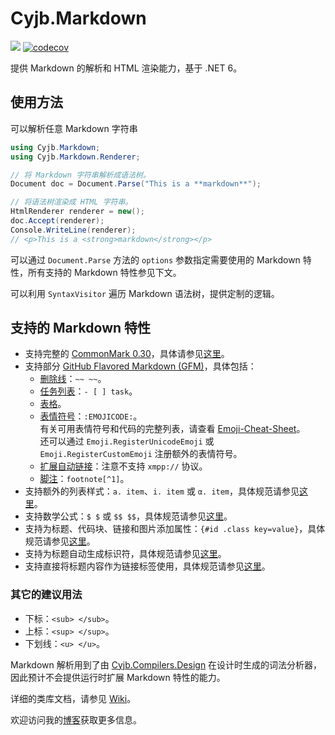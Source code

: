 Cyjb.Markdown
====

[![](https://img.shields.io/nuget/v/Cyjb.Markdown.svg)](https://www.nuget.org/packages/Cyjb.Markdown)
[![codecov](https://codecov.io/gh/CYJB/Cyjb.Markdown/branch/main/graph/badge.svg?token=JT5LPDSPAI)](https://codecov.io/gh/CYJB/Cyjb.Markdown)

提供 Markdown 的解析和 HTML 渲染能力，基于 .NET 6。

## 使用方法

可以解析任意 Markdown 字符串

```C#
using Cyjb.Markdown;
using Cyjb.Markdown.Renderer;

// 将 Markdown 字符串解析成语法树。
Document doc = Document.Parse("This is a **markdown**");

// 将语法树渲染成 HTML 字符串。
HtmlRenderer renderer = new();
doc.Accept(renderer);
Console.WriteLine(renderer);
// <p>This is a <strong>markdown</strong></p>
```

可以通过 `Document.Parse` 方法的 `options` 参数指定需要使用的 Markdown 特性，所有支持的 Markdown 特性参见下文。

可以利用 `SyntaxVisitor` 遍历 Markdown 语法树，提供定制的逻辑。

## 支持的 Markdown 特性

- 支持完整的 [CommonMark 0.30](https://spec.commonmark.org/0.30)，具体请参见[这里](https://commonmark.org/help/)。
- 支持部分 [GitHub Flavored Markdown (GFM)](https://docs.github.com/zh/get-started/writing-on-github/getting-started-with-writing-and-formatting-on-github/basic-writing-and-formatting-syntax)，具体包括：
	- [删除线](https://docs.github.com/zh/get-started/writing-on-github/getting-started-with-writing-and-formatting-on-github/basic-writing-and-formatting-syntax#styling-text)：`~~ ~~`。
	- [任务列表](https://docs.github.com/zh/get-started/writing-on-github/getting-started-with-writing-and-formatting-on-github/basic-writing-and-formatting-syntax#task-lists)：`- [ ] task`。
	- [表格](https://docs.github.com/zh/get-started/writing-on-github/working-with-advanced-formatting/organizing-information-with-tables)。
	- [表情符号](https://docs.github.com/zh/get-started/writing-on-github/getting-started-with-writing-and-formatting-on-github/basic-writing-and-formatting-syntax#%E4%BD%BF%E7%94%A8%E8%A1%A8%E6%83%85%E7%AC%A6%E5%8F%B7)：`:EMOJICODE:`。  
	  有关可用表情符号和代码的完整列表，请查看 [Emoji-Cheat-Sheet](https://github.com/ikatyang/emoji-cheat-sheet/)。  
	  还可以通过 `Emoji.RegisterUnicodeEmoji` 或 `Emoji.RegisterCustomEmoji` 注册额外的表情符号。
	- [扩展自动链接](https://docs.github.com/zh/get-started/writing-on-github/working-with-advanced-formatting/autolinked-references-and-urls#url)：注意不支持 `xmpp://` 协议。
	- [脚注](https://docs.github.com/zh/get-started/writing-on-github/getting-started-with-writing-and-formatting-on-github/basic-writing-and-formatting-syntax#footnotes)：`footnote[^1]`。
- 支持额外的列表样式：`a. item`、`i. item` 或 `α. item`，具体规范请参见[这里](https://github.com/CYJB/Cyjb.Markdown/blob/main/doc/extra-list-style-type.md)。
- 支持数学公式：`$ $` 或 `$$ $$`，具体规范请参见[这里](https://github.com/CYJB/Cyjb.Markdown/blob/main/doc/mathematics.md)。
- 支持为标题、代码块、链接和图片添加属性：`{#id .class key=value}`，具体规范请参见[这里](https://github.com/CYJB/Cyjb.Markdown/blob/main/doc/attributes.md)。
- 支持为标题自动生成标识符，具体规范请参见[这里](https://github.com/CYJB/Cyjb.Markdown/blob/main/doc/auto-identifiers.md)。
- 支持直接将标题内容作为链接标签使用，具体规范请参见[这里](https://github.com/CYJB/Cyjb.Markdown/blob/main/doc/header-references.md)。

### 其它的建议用法

- 下标：`<sub> </sub>`。
- 上标：`<sup> </sup>`。
- 下划线：`<u> </u>`。

Markdown 解析用到了由 [Cyjb.Compilers.Design](https://github.com/CYJB/Cyjb.Compilers/blob/master/Design/README.md) 在设计时生成的词法分析器，因此预计不会提供运行时扩展 Markdown 特性的能力。

详细的类库文档，请参见 [Wiki](https://github.com/CYJB/Cyjb.Markdown/wiki)。

欢迎访问我的[博客](http://www.cnblogs.com/cyjb/)获取更多信息。


